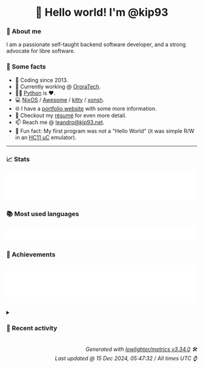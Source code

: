 <!-- README template, populated using this action:
     https://github.com/kip93/kip93/blob/main/.github/workflows/readme.yml. -->

<h1 align="center">👋 Hello world! I'm @kip93</h1> <!-- LOGIN => username -->

### 👤 About me

I am a passionate self-taught backend software developer, and a strong advocate for libre software.


### 💬 Some facts

* 📅 Coding since 2013.
* 💼 Currently working @ [OroraTech](https://ororatech.com/).
* 👨‍💻 [Python](https://github.com/search?q=user%3Akip93&l=python) is ❤️. <!-- LOGIN => username -->
* 💻 [NixOS](https://github.com/NixOS/) /
     [Awesome](https://github.com/awesomeWM/) /
     [kitty](https://github.com/kovidgoyal/kitty/) /
     [xonsh](https://github.com/xonsh/).
* 🌐 I have a [portfolio website](https://kip93.net/) with some more information.
* 📝 Checkout my [résumé](https://kip93.net/resume/) for even more detail.
* 📫 Reach me @ [leandro@kip93.net](mailto:leandro@kip93.net).
* 🎲 Fun fact: My first program was not a "Hello World" (it was simple R/W in an [HC11 µC](https://en.wikipedia.org/wiki/68HC11) emulator).


-----------------------------------------------------------------------------------------------------------------------


### 📈 Stats

![](./stats.svg)


### 📚 Most used languages <!-- by percentage, in decreasing order -->

![](./languages.svg)


### 🏅 Achievements

![](./achievements.svg)


<details> <!-- Last activity -->
<!-- Almost verbatim copy of https://github.com/lowlighter/metrics/blob/latest/source/templates/markdown/partials/activity.ejs, but restructured to be foldable. -->
<summary><h3>📰 Recent activity</h3></summary>

* 💬 Commented on [#6946 `git_pathspec_matches_path` not working with leading `**/` on pattern](https://github.com/libgit2/libgit2/issues/6946) from [libgit2/libgit2](https://github.com/libgit2/libgit2)
  * *On 11 Dec 2024, 13:26:13*
* 💬 Commented on [#6946 `git_pathspec_matches_path` not working with leading `**/` on pattern](https://github.com/libgit2/libgit2/issues/6946) from [libgit2/libgit2](https://github.com/libgit2/libgit2)
  * *On 11 Dec 2024, 12:57:27*
* 💬 Commented on [#10153 git-lfs support](https://github.com/NixOS/nix/pull/10153) from [NixOS/nix](https://github.com/NixOS/nix)
  * *On 9 Dec 2024, 18:12:53*
* 🔍 Reviewed [#10153 git-lfs support](https://github.com/NixOS/nix/pull/10153) in [NixOS/nix](https://github.com/NixOS/nix)
  * *On 9 Dec 2024, 18:12:54*
</details>


<h6 align="right"><em>
    Generated with <a href="https://github.com/lowlighter/metrics/tree/latest/">lowlighter/metrics v3.34.0</a> 🛠️<br> <!-- VERSION => MAJOR.minor.patch -->
    Last updated @ 15 Dec 2024, 05:47:32 / All times UTC ⌚ <!-- meta.generated => DD/MM/YYYY, hh:mm -->
</em></h6>
